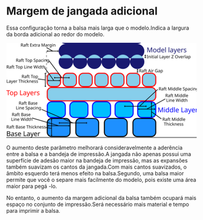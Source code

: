 Margem de jangada adicional
====
Essa configuração torna a balsa mais larga que o modelo.Indica a largura da borda adicional ao redor do modelo.

![Dimensões da jangada](../images/raft_dimensions.svg)

O aumento deste parâmetro melhorará consideravelmente a aderência entre a balsa e a bandeja de impressão.A jangada não apenas possui uma superfície de adesão maior na bandeja de impressão, mas as expansões também suavizam os cantos da jangada.Com mais cantos suavizados, o âmbito esquerdo terá menos efeito na balsa.Segundo, uma balsa maior permite que você o separe mais facilmente do modelo, pois existe uma área maior para pegá -lo.

No entanto, o aumento da margem adicional da balsa também ocupará mais espaço no conjunto de impressão.Será necessário mais material e tempo para imprimir a balsa.